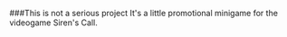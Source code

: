 ###This is not a serious project
It's a little promotional minigame for the videogame Siren's Call.
